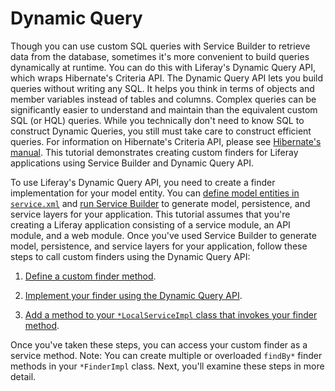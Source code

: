 # Dynamic Query [](id=dynamic-query)

Though you can use custom SQL queries with Service Builder to retrieve data
from the database, sometimes it's more convenient to build queries dynamically
at runtime. You can do this with Liferay's Dynamic Query API, which wraps
Hibernate's Criteria API. The Dynamic Query API lets you build queries without
writing any SQL. It helps you think in terms of objects and member variables
instead of tables and columns. Complex queries can be significantly easier to
understand and maintain than the equivalent custom SQL (or HQL) queries. While
you technically don't need to know SQL to construct Dynamic Queries, you still
must take care to construct efficient queries. For information on Hibernate's
Criteria API, please see 
[Hibernate's manual](http://docs.jboss.org/hibernate/orm/5.0/userguide/html_single/chapters/query/criteria/Criteria.html).
This tutorial demonstrates creating custom finders for Liferay applications
using Service Builder and Dynamic Query API.

To use Liferay's Dynamic Query API, you need to create a finder implementation
for your model entity. You can
[define model entities in `service.xml`](/develop/tutorials/-/knowledge_base/7-1/defining-an-object-relational-map-with-service-builder)
and
[run Service Builder](/develop/tutorials/-/knowledge_base/7-1/running-service-builder)
to generate model, persistence, and service layers for your application. This
tutorial assumes that you're creating a Liferay application consisting of a
service module, an API module, and a web module. Once you've used Service
Builder to generate model, persistence, and service layers for your application,
follow these steps to call custom finders using the Dynamic Query API:

1.  [Define a custom finder method](/develop/tutorials/-/knowledge_base/7-1/defining-a-custom-finder-method).

2.  [Implement your finder using the Dynamic Query API](/develop/tutorials/-/knowledge_base/7-1/implementing-a-custom-finder-method-using-dynamic-query).

3.  [Add a method to your `*LocalServiceImpl` class that invokes your finder method](/develop/tutorials/-/knowledge_base/7-1/accessing-your-custom-finder-method-from-the-service-layer). 

Once you've taken these steps, you can access your custom finder as a service
method. Note: You can create multiple or overloaded `findBy*` finder methods in
your `*FinderImpl` class. Next, you'll examine these steps in more detail.
